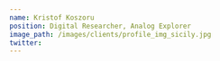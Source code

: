 ```yaml
---
name: Kristof Koszoru
position: Digital Researcher, Analog Explorer
image_path: /images/clients/profile_img_sicily.jpg
twitter:
---
```


